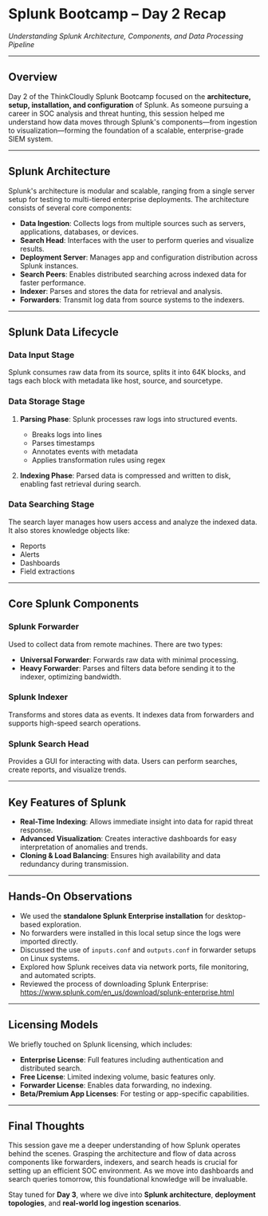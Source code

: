 # Splunk Bootcamp – Day 2 Recap  
*Understanding Splunk Architecture, Components, and Data Processing Pipeline*

---

## Overview  

Day 2 of the ThinkCloudly Splunk Bootcamp focused on the **architecture, setup, installation, and configuration** of Splunk. As someone pursuing a career in SOC analysis and threat hunting, this session helped me understand how data moves through Splunk's components—from ingestion to visualization—forming the foundation of a scalable, enterprise-grade SIEM system.

---

## Splunk Architecture

Splunk's architecture is modular and scalable, ranging from a single server setup for testing to multi-tiered enterprise deployments. The architecture consists of several core components:

- **Data Ingestion**: Collects logs from multiple sources such as servers, applications, databases, or devices.
- **Search Head**: Interfaces with the user to perform queries and visualize results.
- **Deployment Server**: Manages app and configuration distribution across Splunk instances.
- **Search Peers**: Enables distributed searching across indexed data for faster performance.
- **Indexer**: Parses and stores the data for retrieval and analysis.
- **Forwarders**: Transmit log data from source systems to the indexers.

---

## Splunk Data Lifecycle

### Data Input Stage  
Splunk consumes raw data from its source, splits it into 64K blocks, and tags each block with metadata like host, source, and sourcetype.

### Data Storage Stage  
1. **Parsing Phase**: Splunk processes raw logs into structured events.
   - Breaks logs into lines
   - Parses timestamps
   - Annotates events with metadata
   - Applies transformation rules using regex

2. **Indexing Phase**: Parsed data is compressed and written to disk, enabling fast retrieval during search.

### Data Searching Stage  
The search layer manages how users access and analyze the indexed data. It also stores knowledge objects like:
- Reports
- Alerts
- Dashboards
- Field extractions

---

## Core Splunk Components

### Splunk Forwarder  
Used to collect data from remote machines. There are two types:
- **Universal Forwarder**: Forwards raw data with minimal processing.
- **Heavy Forwarder**: Parses and filters data before sending it to the indexer, optimizing bandwidth.

### Splunk Indexer  
Transforms and stores data as events. It indexes data from forwarders and supports high-speed search operations.

### Splunk Search Head  
Provides a GUI for interacting with data. Users can perform searches, create reports, and visualize trends.

---

## Key Features of Splunk

- **Real-Time Indexing**: Allows immediate insight into data for rapid threat response.
- **Advanced Visualization**: Creates interactive dashboards for easy interpretation of anomalies and trends.
- **Cloning & Load Balancing**: Ensures high availability and data redundancy during transmission.

---

## Hands-On Observations

- We used the **standalone Splunk Enterprise installation** for desktop-based exploration.
- No forwarders were installed in this local setup since the logs were imported directly.
- Discussed the use of `inputs.conf` and `outputs.conf` in forwarder setups on Linux systems.
- Explored how Splunk receives data via network ports, file monitoring, and automated scripts.
- Reviewed the process of downloading Splunk Enterprise:  
    https://www.splunk.com/en_us/download/splunk-enterprise.html

---

## Licensing Models

We briefly touched on Splunk licensing, which includes:
- **Enterprise License**: Full features including authentication and distributed search.
- **Free License**: Limited indexing volume, basic features only.
- **Forwarder License**: Enables data forwarding, no indexing.
- **Beta/Premium App Licenses**: For testing or app-specific capabilities.

---

## Final Thoughts

This session gave me a deeper understanding of how Splunk operates behind the scenes. Grasping the architecture and flow of data across components like forwarders, indexers, and search heads is crucial for setting up an efficient SOC environment. As we move into dashboards and search queries tomorrow, this foundational knowledge will be invaluable.

Stay tuned for **Day 3**, where we dive into **Splunk architecture**, **deployment topologies**, and **real-world log ingestion scenarios**.
